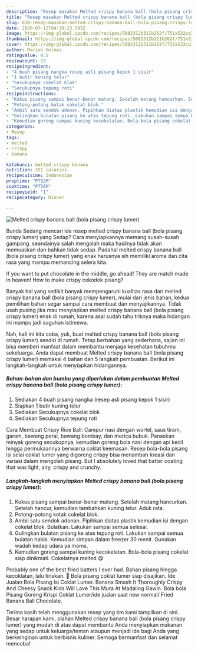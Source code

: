 ```yaml
---
description: "Resep masakan Melted crispy banana ball (bola pisang crispy lumer) | Cara Buat Melted crispy banana ball (bola pisang crispy lumer) Yang Lezat"
title: "Resep masakan Melted crispy banana ball (bola pisang crispy lumer) | Cara Buat Melted crispy banana ball (bola pisang crispy lumer) Yang Lezat"
slug: 618-resep-masakan-melted-crispy-banana-ball-bola-pisang-crispy-lumer-cara-buat-melted-crispy-banana-ball-bola-pisang-crispy-lumer-yang-lezat
date: 2020-07-12T04:30:23.593Z
image: https://img-global.cpcdn.com/recipes/5082312b311b262f/751x532cq70/melted-crispy-banana-ball-bola-pisang-crispy-lumer-foto-resep-utama.jpg
thumbnail: https://img-global.cpcdn.com/recipes/5082312b311b262f/751x532cq70/melted-crispy-banana-ball-bola-pisang-crispy-lumer-foto-resep-utama.jpg
cover: https://img-global.cpcdn.com/recipes/5082312b311b262f/751x532cq70/melted-crispy-banana-ball-bola-pisang-crispy-lumer-foto-resep-utama.jpg
author: Marion Holmes
ratingvalue: 4.5
reviewcount: 13
recipeingredient:
- "4 buah pisang nangka resep asli pisang kepok 1 sisir"
- "1 butir kuning telur"
- "Secukupnya cokelat blok"
- "Secukupnya tepung roti"
recipeinstructions:
- "Kukus pisang sampai benar-benar matang. Setelah matang hancurkan. Setelah hancur, kemudian tambahkan kuning telur. Aduk rata."
- "Potong-potong kotak cokelat blok."
- "Ambil satu sendok adonan. Pipihkan diatas plastik kemudian isi dengan cokelat blok. Bulatkan. Lakukan sampai semua selesai."
- "Gulingkan bulatan pisang ke atas tepung roti. Lakukan sampai semua bulatan habis. Kemudian simpan dalam freezer 30 menit. Gunakan wadah kedap udara ya moms."
- "Kemudian goreng sampai kuning kecokelatan. Bola-bola pisang cokelat siap dinikmati. Cokelatnya melted 😋"
categories:
- Resep
tags:
- melted
- crispy
- banana

katakunci: melted crispy banana 
nutrition: 251 calories
recipecuisine: Indonesian
preptime: "PT32M"
cooktime: "PT56M"
recipeyield: "1"
recipecategory: Dinner

---
```



![Melted crispy banana ball (bola pisang crispy lumer)](https://img-global.cpcdn.com/recipes/5082312b311b262f/751x532cq70/melted-crispy-banana-ball-bola-pisang-crispy-lumer-foto-resep-utama.jpg)

Bunda Sedang mencari ide resep melted crispy banana ball (bola pisang crispy lumer) yang Sedap? Cara menyiapkannya memang susah-susah gampang. seandainya salah mengolah maka hasilnya tidak akan memuaskan dan bahkan tidak sedap. Padahal melted crispy banana ball (bola pisang crispy lumer) yang enak harusnya sih memiliki aroma dan cita rasa yang mampu memancing selera kita.

If you want to put chocolate in the middle, go ahead! They are match made in heaven! How to make crispy cekodok pisang?

Banyak hal yang sedikit banyak mempengaruhi kualitas rasa dari melted crispy banana ball (bola pisang crispy lumer), mulai dari jenis bahan, kedua pemilihan bahan segar sampai cara membuat dan menyajikannya. Tidak usah pusing jika mau menyiapkan melted crispy banana ball (bola pisang crispy lumer) enak di rumah, karena asal sudah tahu triknya maka hidangan ini mampu jadi suguhan istimewa.


Nah, kali ini kita coba, yuk, buat melted crispy banana ball (bola pisang crispy lumer) sendiri di rumah. Tetap berbahan yang sederhana, sajian ini bisa memberi manfaat dalam membantu menjaga kesehatan tubuhmu sekeluarga. Anda dapat membuat Melted crispy banana ball (bola pisang crispy lumer) memakai 4 bahan dan 5 langkah pembuatan. Berikut ini langkah-langkah untuk menyiapkan hidangannya.

<!--inarticleads1-->

##### Bahan-bahan dan bumbu yang diperlukan dalam pembuatan Melted crispy banana ball (bola pisang crispy lumer):

1. Sediakan 4 buah pisang nangka (resep asli pisang kepok 1 sisir)
1. Siapkan 1 butir kuning telur
1. Sediakan Secukupnya cokelat blok
1. Sediakan Secukupnya tepung roti


Cara Membuat Crispy Rice Ball: Campur nasi dengan wortel, saus tiram, garam, bawang perai, bawang bombay, dan merica bubuk. Panaskan minyak goreng secukupnya, kemudian goreng bola nasi dengan api kecil hingga permukaannya berwarna coklat keemasan. Resep bola-bola pisang isi selai coklat lumer yang digoreng crispy bisa menambah kreasi dan variasi dalam mengolah pisang. But I absolutely loved that batter coating that was light, airy, crispy and crunchy. 

<!--inarticleads2-->

##### Langkah-langkah menyiapkan Melted crispy banana ball (bola pisang crispy lumer):

1. Kukus pisang sampai benar-benar matang. Setelah matang hancurkan. Setelah hancur, kemudian tambahkan kuning telur. Aduk rata.
1. Potong-potong kotak cokelat blok.
1. Ambil satu sendok adonan. Pipihkan diatas plastik kemudian isi dengan cokelat blok. Bulatkan. Lakukan sampai semua selesai.
1. Gulingkan bulatan pisang ke atas tepung roti. Lakukan sampai semua bulatan habis. Kemudian simpan dalam freezer 30 menit. Gunakan wadah kedap udara ya moms.
1. Kemudian goreng sampai kuning kecokelatan. Bola-bola pisang cokelat siap dinikmati. Cokelatnya melted 😋


Probably one of the best fried batters I ever had. Bahan pisang hingga kecoklatan, lalu tiriskan.  Bola pisang coklat lumer siap disajikan. Ide Jualan Bola Pisang Isi Coklat Lumer. Banana Smash It Thoroughly Crispy And Cheesy Snack Kids Will Love This Mura At Madaling Gawin. Bola bola Pisang Goreng Krispi Coklat Lumer/ide jualan saat new normal/ Fried Banana Ball Chocolate. 

Terima kasih telah menggunakan resep yang tim kami tampilkan di sini. Besar harapan kami, olahan Melted crispy banana ball (bola pisang crispy lumer) yang mudah di atas dapat membantu Anda menyiapkan makanan yang sedap untuk keluarga/teman ataupun menjadi ide bagi Anda yang berkeinginan untuk berbisnis kuliner. Semoga bermanfaat dan selamat mencoba!
